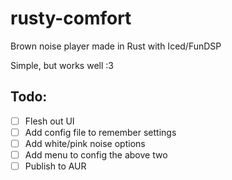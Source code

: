 # rusty-comfort
Brown noise player made in Rust with Iced/FunDSP

Simple, but works well :3

## Todo:
- [ ] Flesh out UI
- [ ] Add config file to remember settings
- [ ] Add white/pink noise options
- [ ] Add menu to config the above two
- [ ] Publish to AUR

